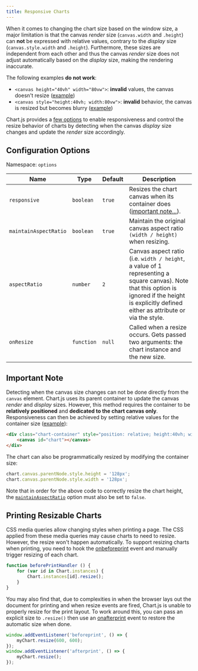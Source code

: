 ```yaml
---
title: Responsive Charts
---
```


When it comes to changing the chart size based on the window size, a major limitation is that the canvas *render* size (`canvas.width` and `.height`) can **not** be expressed with relative values, contrary to the *display* size (`canvas.style.width` and `.height`). Furthermore, these sizes are independent from each other and thus the canvas *render* size does not adjust automatically based on the *display* size, making the rendering inaccurate.

The following examples **do not work**:

- `<canvas height="40vh" width="80vw">`: **invalid** values, the canvas doesn't resize ([example](https://codepen.io/chartjs/pen/oWLZaR))
- `<canvas style="height:40vh; width:80vw">`: **invalid** behavior, the canvas is resized but becomes blurry ([example](https://codepen.io/chartjs/pen/WjxpmO))

Chart.js provides a [few options](#configuration-options) to enable responsiveness and control the resize behavior of charts by detecting when the canvas *display* size changes and update the *render* size accordingly.

## Configuration Options

Namespace: `options`

| Name | Type | Default | Description
| ---- | ---- | ------- | -----------
| `responsive` | `boolean` | `true` | Resizes the chart canvas when its container does ([important note...](#important-note)).
| `maintainAspectRatio` | `boolean` | `true` | Maintain the original canvas aspect ratio `(width / height)` when resizing.
| `aspectRatio` | `number` | `2` | Canvas aspect ratio (i.e. `width / height`, a value of 1 representing a square canvas). Note that this option is ignored if the height is explicitly defined either as attribute or via the style.
| `onResize` | `function` | `null` | Called when a resize occurs. Gets passed two arguments: the chart instance and the new size.

## Important Note

Detecting when the canvas size changes can not be done directly from the `canvas` element. Chart.js uses its parent container to update the canvas *render* and *display* sizes. However, this method requires the container to be **relatively positioned** and **dedicated to the chart canvas only**. Responsiveness can then be achieved by setting relative values for the container size ([example](https://codepen.io/chartjs/pen/YVWZbz)):

```html
<div class="chart-container" style="position: relative; height:40vh; width:80vw">
    <canvas id="chart"></canvas>
</div>
```

The chart can also be programmatically resized by modifying the container size:

```javascript
chart.canvas.parentNode.style.height = '128px';
chart.canvas.parentNode.style.width = '128px';
```

Note that in order for the above code to correctly resize the chart height, the [`maintainAspectRatio`](#configuration-options) option must also be set to `false`.

## Printing Resizable Charts

CSS media queries allow changing styles when printing a page. The CSS applied from these media queries may cause charts to need to resize. However, the resize won't happen automatically. To support resizing charts when printing, you need to hook the [onbeforeprint](https://developer.mozilla.org/en-US/docs/Web/API/WindowEventHandlers/onbeforeprint) event and manually trigger resizing of each chart.

```javascript
function beforePrintHandler () {
    for (var id in Chart.instances) {
        Chart.instances[id].resize();
    }
}
```

You may also find that, due to complexities in when the browser lays out the document for printing and when resize events are fired, Chart.js is unable to properly resize for the print layout. To work around this, you can pass an explicit size to `.resize()` then use an [onafterprint](https://developer.mozilla.org/en-US/docs/Web/API/WindowEventHandlers/onafterprint) event to restore the automatic size when done.

```javascript
window.addEventListener('beforeprint', () => {
	myChart.resize(600, 600);
});
window.addEventListener('afterprint', () => {
	myChart.resize();
});
```
